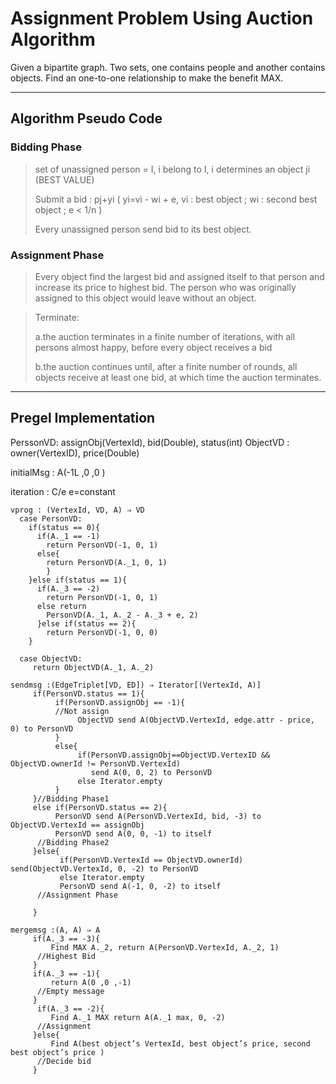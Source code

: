 # Assignment Problem Using Auction Algorithm

Given a bipartite graph. Two sets, one contains people and another contains objects.
Find an one-to-one relationship to make the benefit MAX.

***

## Algorithm Pseudo Code

### Bidding Phase
>set of unassigned person = I, i belong to I, i determines an object ji (BEST VALUE)
>
>Submit a bid : pj+yi  ( yi=vi - wi + e, vi : best object ; wi : second best object ; e < 1/n )
>
>Every unassigned person send bid to its best object.

### Assignment Phase
>Every object find the largest bid and assigned itself to that person and increase its price to highest bid. 
>The person who was originally assigned to this object would leave without an object.

>Terminate:
>
>a.the auction terminates in a finite number of iterations, with all persons almost happy, before every object receives a bid
>
>b.the auction continues until, after a finite number of rounds, all objects receive at least one bid, at which time the auction terminates.

***

## Pregel Implementation


PerssonVD: assignObj(VertexId), bid(Double), status(int)
ObjectVD  : owner(VertexID), price(Double)

initialMsg : A(-1L ,0 ,0 )

iteration : C/e e=constant
```
vprog : (VertexId, VD, A) ⇒ VD
  case PersonVD:
    if(status == 0){
      if(A._1 == -1)
        return PersonVD(-1, 0, 1)
      else{
        return PersonVD(A._1, 0, 1)
        }
    }else if(status == 1){
      if(A._3 == -2) 
        return PersonVD(-1, 0, 1)
      else return 
        PersonVD(A._1, A._2 - A._3 + e, 2)
      }else if(status == 2){
        return PersonVD(-1, 0, 0)
    }

  case ObjectVD:
     return ObjectVD(A._1, A._2)
```
```
sendmsg :(EdgeTriplet[VD, ED]) ⇒ Iterator[(VertexId, A)]
     if(PersonVD.status == 1){
          if(PersonVD.assignObj == -1){
          //Not assign
               ObjectVD send A(ObjectVD.VertexId, edge.attr - price, 0) to PersonVD
          }
          else{
               if(PersonVD.assignObj==ObjectVD.VertexID && ObjectVD.ownerId != PersonVD.VertexId)
                  send A(0, 0, 2) to PersonVD
               else Iterator.empty
          }
     }//Bidding Phase1
     else if(PersonVD.status == 2){
          PersonVD send A(PersonVD.VertexId, bid, -3) to ObjectVD.VertexId == assignObj
          PersonVD send A(0, 0, -1) to itself
      //Bidding Phase2    
     }else{
           if(PersonVD.VertexId == ObjectVD.ownerId) send(ObjectVD.VertexId, 0, -2) to PersonVD
           else Iterator.empty
           PersonVD send A(-1, 0, -2) to itself
      //Assignment Phase

     }
```

```
mergemsg :(A, A) ⇒ A
     if(A._3 == -3){
         Find MAX A._2, return A(PersonVD.VertexId, A._2, 1)
      //Highest Bid
     }
     if(A._3 == -1){
         return A(0 ,0 ,-1)
      //Empty message
     }
      if(A._3 == -2){
         Find A._1 MAX return A(A._1 max, 0, -2)
      //Assignment 
     }else{
         Find A(best object’s VertexId, best object’s price, second best object’s price )
      //Decide bid
     }
```
